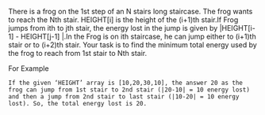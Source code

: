There is a frog on the 1st step of an N stairs long staircase. The frog wants to reach the Nth stair. HEIGHT[i] is the height of the (i+1)th stair.If Frog jumps from ith to jth stair, the energy lost in the jump is given by |HEIGHT[i-1] - HEIGHT[j-1] |.In the Frog is on ith staircase, he can jump either to (i+1)th stair or to (i+2)th stair. Your task is to find the minimum total energy used by the frog to reach from 1st stair to Nth stair.


For Example
```
If the given ‘HEIGHT’ array is [10,20,30,10], the answer 20 as the frog can jump from 1st stair to 2nd stair (|20-10| = 10 energy lost) and then a jump from 2nd stair to last stair (|10-20| = 10 energy lost). So, the total energy lost is 20.
```